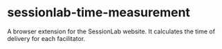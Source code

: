 # sessionlab-time-measurement
A browser extension for the SessionLab website. It calculates the time of delivery for each facilitator.
